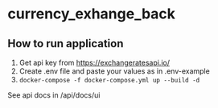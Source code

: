 # currency_exhange_back


## How to run application

1. Get api key from https://exchangeratesapi.io/ 
2. Create .env file and paste your values as in .env-example 
3. ``` docker-compose -f docker-compose.yml up --build -d ```


See api docs in /api/docs/ui
